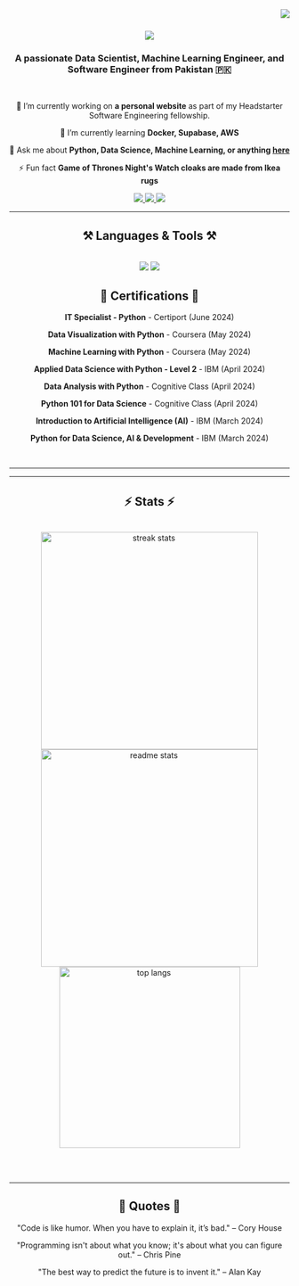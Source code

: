 <img align="right" src="https://visitor-badge.laobi.icu/badge?page_id=waqar-haider.waqar-haider" />

<h1 align="center">
    <img src="https://readme-typing-svg.herokuapp.com/?font=Righteous&size=35&center=true&vCenter=true&width=500&height=70&duration=4000&lines=Hi+There!+👋;+I'm+Waqar+Haider!;" />
</h1>

<h3 align="center">A passionate Data Scientist, Machine Learning Engineer, and Software Engineer from Pakistan 🇵🇰</h3>

<br/>

<div align="center">
 
 🔭 I’m currently working on **a personal website** as part of my Headstarter Software Engineering fellowship.

 🌱 I’m currently learning **Docker, Supabase, AWS**

💬 Ask me about **Python, Data Science, Machine Learning, or anything [here](https://github.com/waqar-haider/waqar-haider/issues)**

⚡ Fun fact **Game of Thrones Night's Watch cloaks are made from Ikea rugs**

 </div>
 
<div align="center"> 
  <a href="mailto:haiderwaqar2002@gmail.com">
    <img src="https://img.shields.io/badge/Gmail-333333?style=for-the-badge&logo=gmail&logoColor=red" />
  </a>
  <a href="https://linkedin.com/in/waqar--haider" target="_blank">
    <img src="https://img.shields.io/badge/LinkedIn-0077B5?style=for-the-badge&logo=linkedin&logoColor=white" target="_blank" />
  </a>
  <a href="https://waqar-haider05.github.io/WAQAR-HAIDER/" target="_blank">
     <img src="https://img.shields.io/badge/Portfolio-FF5722?style=for-the-badge&logo=todoist&logoColor=white" target="_blank" />
  </a>
</div>

 <hr/>
 
<h2 align="center">⚒️ Languages & Tools ⚒️</h2>
<br/>
<div align="center">
    <img src="https://skillicons.dev/icons?i=python,cpp,jupyter,vscode,git,github" />
    <img src="https://skillicons.dev/icons?i=react,html,css,js,nodejs" /><br>
</div>

<h2 align="center">📜 Certifications 📜</h2>
<div align="center">
  <p><strong>IT Specialist - Python</strong> - Certiport (June 2024)</p>
  <p><strong>Data Visualization with Python</strong> - Coursera (May 2024)</p>
  <p><strong>Machine Learning with Python</strong> - Coursera (May 2024)</p>
  <p><strong>Applied Data Science with Python - Level 2</strong> - IBM (April 2024)</p>
  <p><strong>Data Analysis with Python</strong> - Cognitive Class (April 2024)</p>
  <p><strong>Python 101 for Data Science</strong> - Cognitive Class (April 2024)</p>
  <p><strong>Introduction to Artificial Intelligence (AI)</strong> - IBM (March 2024)</p>
  <p><strong>Python for Data Science, AI & Development</strong> - IBM (March 2024)</p>
</div>

<br/>
<hr/>

<!--<div align="center">
  <h2>🐍 My Contributions 🐍</h2>
  <br>
  <img alt="snake eating my contributions" src="https://raw.githubusercontent.com/waqar-haider/waqar-haider/output/github-contribution-grid-snake.svg" />
  
  <br/><br/><br/>
</div>-->

<hr/>

<h2 align="center">⚡ Stats ⚡</h2>
<br>
<div align=center>
  <img width=390 src="https://github-readme-streak-stats.vercel.app/?user=waqar-haider&count_private=true&theme=react&border_radius=10" alt="streak stats"/>
  <img width=390 src="https://github-readme-stats.vercel.app/api?username=waqar-haider&count_private=true&show_icons=true&theme=react&rank_icon=github&border_radius=10" alt="readme stats" />
  <br/>
  <img width=325 align="center" src="https://github-readme-stats.vercel.app/api/top-langs/?username=waqar-haider&hide=HTML&langs_count=8&layout=compact&theme=react&border_radius=10&size_weight=0.5&count_weight=0.5&exclude_repo=github-readme-stats" alt="top langs" />
</div>

<br/><br/>

<hr/>

<div align="center">
  <h2>💬 Quotes 💬</h2>
  <p>"Code is like humor. When you have to explain it, it’s bad." – Cory House</p>
  <p>"Programming isn't about what you know; it's about what you can figure out." – Chris Pine</p>
  <p>"The best way to predict the future is to invent it." – Alan Kay</p>
</div>

<br/>
